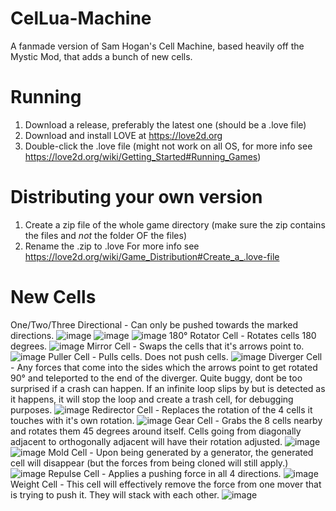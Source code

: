 # CelLua-Machine
A fanmade version of Sam Hogan's Cell Machine, based heavily off the Mystic Mod, that adds a bunch of new cells.
# Running
1. Download a release, preferably the latest one (should be a .love file)
2. Download and install LOVE at https://love2d.org
3. Double-click the .love file (might not work on all OS, for more info see https://love2d.org/wiki/Getting_Started#Running_Games)
# Distributing your own version
1. Create a zip file of the whole game directory (make sure the zip contains the files and *not* the folder OF the files)
2. Rename the .zip to .love
For more info see https://love2d.org/wiki/Game_Distribution#Create_a_.love-file
# New Cells
One/Two/Three Directional - Can only be pushed towards the marked directions.
![image](https://user-images.githubusercontent.com/71151507/126050754-adf65e40-b0f1-46d7-838a-be619b70080b.png) ![image](https://user-images.githubusercontent.com/71151507/126050761-58bd68c4-b6e1-45ed-a641-2215cd5e7efc.png) ![image](https://user-images.githubusercontent.com/71151507/126050767-433d2200-dd3a-496a-bf16-98f90d3abcb0.png)
180° Rotator Cell - Rotates cells 180 degrees.
![image](https://user-images.githubusercontent.com/71151507/126050775-03e39b96-f705-44a9-bc3f-14cfa01945c1.png)
Mirror Cell - Swaps the cells that it's arrows point to.
![image](https://user-images.githubusercontent.com/71151507/126050777-9a8072e9-88d6-453c-84f5-43e31b175d9a.png)
Puller Cell - Pulls cells. Does not push cells.
![image](https://user-images.githubusercontent.com/71151507/126050778-88e20293-cea0-4c5c-a925-e1a74ae26202.png)
Diverger Cell - Any forces that come into the sides which the arrows point to get rotated 90° and teleported to the end of the diverger. Quite buggy, dont be too surprised if a crash can happen. If an infinite loop slips by but is detected as it happens, it will stop the loop and create a trash cell, for debugging purposes.
![image](https://user-images.githubusercontent.com/71151507/126050780-6e618371-dfce-4482-b580-87d5b6cac04b.png)
Redirector Cell - Replaces the rotation of the 4 cells it touches with it's own rotation.
![image](https://user-images.githubusercontent.com/71151507/126050783-5fd81eeb-c7f5-433a-b894-36390eb88dfe.png)
Gear Cell - Grabs the 8 cells nearby and rotates them 45 degrees around itself. Cells going from diagonally adjacent to orthogonally adjacent will have their rotation adjusted.
![image](https://user-images.githubusercontent.com/71151507/126050785-8d82bd19-1859-4a33-a3c8-a15a94a1a761.png)
![image](https://user-images.githubusercontent.com/71151507/126050787-560bc47e-8b21-4807-aea1-ecbb3170ace8.png)
Mold Cell - Upon being generated by a generator, the generated cell will disappear (but the forces from being cloned will still apply.)
![image](https://user-images.githubusercontent.com/71151507/126050788-3ec06ebc-e78f-4282-af07-ea3c509ea1c9.png)
Repulse Cell - Applies a pushing force in all 4 directions.
![image](https://user-images.githubusercontent.com/71151507/126050790-9477f303-fe36-4255-9d6d-d5b628b0fd34.png)
Weight Cell - This cell will effectively remove the force from one mover that is trying to push it. They will stack with each other.
![image](https://user-images.githubusercontent.com/71151507/126050791-9d8e1397-cad7-4137-97a1-e8d5bb40f2cf.png)

